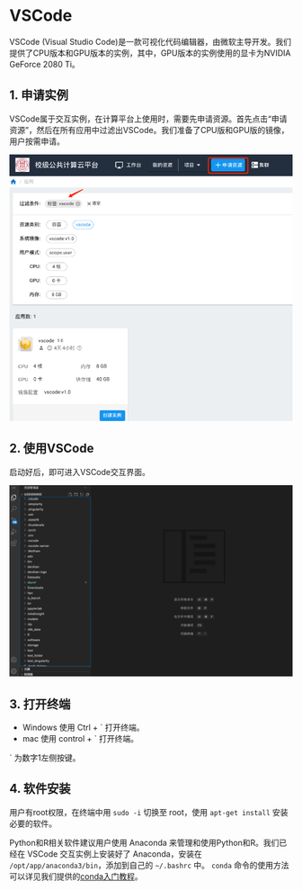 # VSCode

VSCode (Visual Studio Code)是一款可视化代码编辑器，由微软主导开发。我们提供了CPU版本和GPU版本的实例，其中，GPU版本的实例使用的显卡为NVIDIA GeForce 2080 Ti。

## 1. 申请实例

VSCode属于交互实例，在计算平台上使用时，需要先申请资源。首先点击“申请资源”，然后在所有应用中过滤出VSCode。我们准备了CPU版和GPU版的镜像，用户按需申请。

![申请VSCode交互实例](../images/apply_vscode.png)

## 2. 使用VSCode

启动好后，即可进入VSCode交互界面。

![VSCode交互界面](../images/vscode.png)

## 3. 打开终端

* Windows 使用 Ctrl + ` 打开终端。
* mac 使用 control + ` 打开终端。

` 为数字1左侧按键。

## 4. 软件安装

用户有root权限，在终端中用 `sudo -i` 切换至 root，使用 `apt-get install` 安装必要的软件。

Python和R相关软件建议用户使用 Anaconda 来管理和使用Python和R。我们已经在 VSCode 交互实例上安装好了 Anaconda，安装在 `/opt/app/anaconda3/bin`，添加到自己的 `~/.bashrc` 中。 `conda` 命令的使用方法可以详见我们提供的[conda入门教程](conda.md)。

